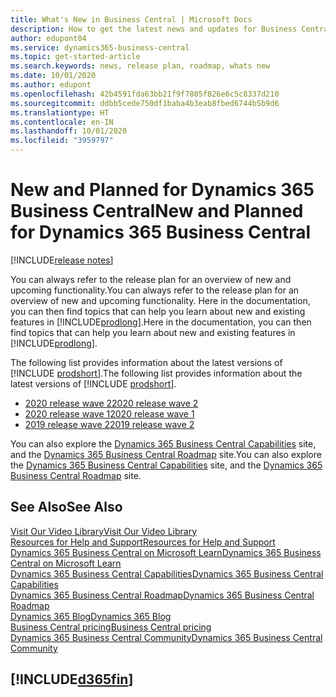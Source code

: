 ```yaml
---
title: What's New in Business Central | Microsoft Docs
description: How to get the latest news and updates for Business Central.
author: edupont04
ms.service: dynamics365-business-central
ms.topic: get-started-article
ms.search.keywords: news, release plan, roadmap, whats new
ms.date: 10/01/2020
ms.author: edupont
ms.openlocfilehash: 42b4591fda63bb21f9f7805f826e6c5c8337d210
ms.sourcegitcommit: ddbb5cede750df1baba4b3eab8fbed6744b5b9d6
ms.translationtype: HT
ms.contentlocale: en-IN
ms.lasthandoff: 10/01/2020
ms.locfileid: "3959797"
---
```

# <a name="new-and-planned-for-dynamics-365-business-central"></a><span data-ttu-id="adbb9-103">New and Planned for Dynamics 365 Business Central</span><span class="sxs-lookup"><span data-stu-id="adbb9-103">New and Planned for Dynamics 365 Business Central</span></span>

[!INCLUDE[release notes](includes/release-notes.md)]

<span data-ttu-id="adbb9-104">You can always refer to the release plan for an overview of new and upcoming functionality.</span><span class="sxs-lookup"><span data-stu-id="adbb9-104">You can always refer to the release plan for an overview of new and upcoming functionality.</span></span> <span data-ttu-id="adbb9-105">Here in the documentation, you can then find topics that can help you learn about new and existing features in [!INCLUDE[prodlong](includes/prodlong.md)].</span><span class="sxs-lookup"><span data-stu-id="adbb9-105">Here in the documentation, you can then find topics that can help you learn about new and existing features in [!INCLUDE[prodlong](includes/prodlong.md)].</span></span> 

<span data-ttu-id="adbb9-106">The following list provides information about the latest versions of [!INCLUDE [prodshort](includes/prodshort.md)].</span><span class="sxs-lookup"><span data-stu-id="adbb9-106">The following list provides information about the latest versions of [!INCLUDE [prodshort](includes/prodshort.md)].</span></span>  

* [<span data-ttu-id="adbb9-107">2020 release wave 2</span><span class="sxs-lookup"><span data-stu-id="adbb9-107">2020 release wave 2</span></span>](/dynamics365-release-plan/2020wave2/smb/dynamics365-business-central/planned-features)  
* [<span data-ttu-id="adbb9-108">2020 release wave 1</span><span class="sxs-lookup"><span data-stu-id="adbb9-108">2020 release wave 1</span></span>](/dynamics365-release-plan/2020wave1/dynamics365-business-central/planned-features)  
* [<span data-ttu-id="adbb9-109">2019 release wave 2</span><span class="sxs-lookup"><span data-stu-id="adbb9-109">2019 release wave 2</span></span>](/dynamics365-release-plan/2019wave2/dynamics365-business-central/planned-features)  

<span data-ttu-id="adbb9-110">You can also explore the [Dynamics 365 Business Central Capabilities](https://dynamics.microsoft.com/business-central/capabilities/) site, and the [Dynamics 365 Business Central Roadmap](https://dynamics.microsoft.com) site.</span><span class="sxs-lookup"><span data-stu-id="adbb9-110">You can also explore the [Dynamics 365 Business Central Capabilities](https://dynamics.microsoft.com/business-central/capabilities/) site, and the [Dynamics 365 Business Central Roadmap](https://dynamics.microsoft.com) site.</span></span>  

## <a name="see-also"></a><span data-ttu-id="adbb9-111">See Also</span><span class="sxs-lookup"><span data-stu-id="adbb9-111">See Also</span></span>

[<span data-ttu-id="adbb9-112">Visit Our Video Library</span><span class="sxs-lookup"><span data-stu-id="adbb9-112">Visit Our Video Library</span></span>](across-videos.md)  
[<span data-ttu-id="adbb9-113">Resources for Help and Support</span><span class="sxs-lookup"><span data-stu-id="adbb9-113">Resources for Help and Support</span></span>](product-help-and-support.md)  
[<span data-ttu-id="adbb9-114">Dynamics 365 Business Central on Microsoft Learn</span><span class="sxs-lookup"><span data-stu-id="adbb9-114">Dynamics 365 Business Central on Microsoft Learn</span></span>](/learn/browse/?products=dynamics-business-central)  
[<span data-ttu-id="adbb9-115">Dynamics 365 Business Central Capabilities</span><span class="sxs-lookup"><span data-stu-id="adbb9-115">Dynamics 365 Business Central Capabilities</span></span>](https://dynamics.microsoft.com/business-central/capabilities/)  
[<span data-ttu-id="adbb9-116">Dynamics 365 Business Central Roadmap</span><span class="sxs-lookup"><span data-stu-id="adbb9-116">Dynamics 365 Business Central Roadmap</span></span>](https://dynamics.microsoft.com/roadmap/business-central/)  
[<span data-ttu-id="adbb9-117">Dynamics 365 Blog</span><span class="sxs-lookup"><span data-stu-id="adbb9-117">Dynamics 365 Blog</span></span>](https://cloudblogs.microsoft.com/dynamics365/it/product/business-central/)  
[<span data-ttu-id="adbb9-118">Business Central pricing</span><span class="sxs-lookup"><span data-stu-id="adbb9-118">Business Central pricing</span></span>](https://dynamics.microsoft.com/business-central/overview/#pricing)  
[<span data-ttu-id="adbb9-119">Dynamics 365 Business Central Community</span><span class="sxs-lookup"><span data-stu-id="adbb9-119">Dynamics 365 Business Central Community</span></span>](https://community.dynamics.com/business/)

## [!INCLUDE[d365fin](includes/free_trial_md.md)]
